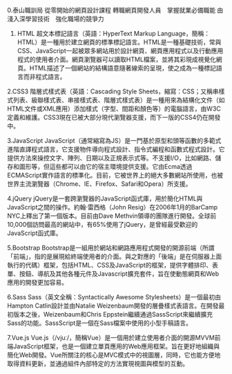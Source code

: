 0.泰山職訓局
從零開始的網頁設計課程
轉職網頁開發人員　掌握就業必備職能
由淺入深學習技術　強化職場的競爭力

1. HTML
超文本標記語言（英語：HyperText Markup Language，簡稱：HTML）是一種用於建立網頁的標準標記語言。HTML是一種基礎技術，常與CSS、JavaScript一起被眾多網站用於設計網頁、網頁應用程式以及行動應用程式的使用者介面。網頁瀏覽器可以讀取HTML檔案，並將其彩現成視覺化網頁。HTML描述了一個網站的結構語意隨著線索的呈現，使之成為一種標記語言而非程式語言。

2.CSS3
階層式樣式表（英語：Cascading Style Sheets，縮寫：CSS；又稱串樣式列表、級聯樣式表、串接樣式表、階層式樣式表）是一種用來為結構化文件（如HTML文件或XML應用）添加樣式（字型、間距和顏色等）的電腦語言，由W3C定義和維護。CSS3現在已被大部分現代瀏覽器支援，而下一版的CSS4仍在開發中。

3.JavaScript
JavaScript（通常縮寫為JS）是一門基於原型和頭等函數的多範式進階直譯程式語言，它支援物件導向程式設計、指令式編程和函數式程式設計。它提供方法來操控文字、陣列、日期以及正規表示式等。不支援I/O，比如網路、儲存和圖形等，但這些都可以由它的宿主環境提供支援。它由Ecma透過ECMAScript實作語言的標準化。目前，它被世界上的絕大多數網站所使用，也被世界主流瀏覽器（Chrome、IE、Firefox、Safari和Opera）所支援。

4.jQuery
jQuery是一套跨瀏覽器的JavaScript函式庫，用於簡化HTML與JavaScript之間的操作。約翰·雷西格（John Resig）在2006年1月的BarCamp NYC上釋出了第一個版本。目前由Dave Methvin領導的團隊進行開發。全球前10,000個訪問最高的網站中，有65%使用了jQuery，是曾經最受歡迎的JavaScript函式庫。

5.Bootstrap
Bootstrap是一組用於網站和網路應用程式開發的開源前端（所謂「前端」，指的是展現給終端使用者的介面。與之對應的「後端」是在伺服器上面執行的代碼）框架，包括HTML、CSS及JavaScript的框架，提供字體排印、表單、按鈕、導航及其他各種元件及Javascript擴充套件，旨在使動態網頁和Web應用的開發更加容易。

6.Sass
Sass（英文全稱：Syntactically Awesome Stylesheets）是一個最初由Hampton Catlin設計並由Natalie Weizenbaum開發的層疊樣式表語言。在開發最初版本之後，Weizenbaum和Chris Eppstein繼續通過SassScript來繼續擴充Sass的功能。SassScript是一個在Sass檔案中使用的小型手稿語言。

7.Vue.js
Vue.js（/vjuː/，簡稱Vue）是一個用於建立使用者介面的開源MVVM前端JavaScript框架，也是一個建立單頁應用的Web應用框架。旨在更好地組織與簡化Web開發。Vue所關注的核心是MVC模式中的視圖層，同時，它也能方便地取得資料更新，並通過組件內部特定的方法實現視圖與模型的互動。